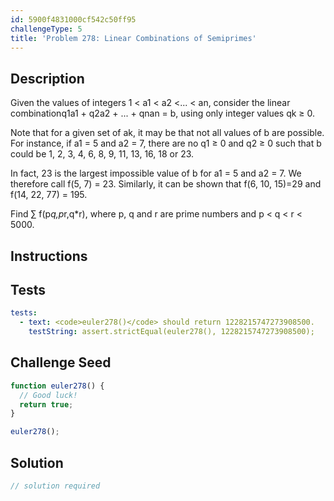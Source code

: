 ```yaml
---
id: 5900f4831000cf542c50ff95
challengeType: 5
title: 'Problem 278: Linear Combinations of Semiprimes'
---
```


## Description
<section id='description'>
Given the values of integers 1 < a1 < a2 <... < an, consider the linear combinationq1a1 + q2a2 + ... + qnan = b, using only integer values qk ≥ 0.


Note that for a given set of ak, it may be that not all values of b are possible.
For instance, if a1 = 5 and a2 = 7, there are no q1 ≥ 0 and q2 ≥ 0 such that b could be
1, 2, 3, 4, 6, 8, 9, 11, 13, 16, 18 or 23.

In fact, 23 is the largest impossible value of b for a1 = 5 and a2 = 7. We therefore call f(5, 7) = 23. Similarly, it can be shown that f(6, 10, 15)=29 and f(14, 22, 77) = 195.


Find ∑ f(p*q,p*r,q*r), where p, q and r are prime numbers and p < q < r < 5000.
</section>

## Instructions
<section id='instructions'>

</section>

## Tests
<section id='tests'>

```yml
tests:
  - text: <code>euler278()</code> should return 1228215747273908500.
    testString: assert.strictEqual(euler278(), 1228215747273908500);

```

</section>

## Challenge Seed
<section id='challengeSeed'>

<div id='js-seed'>

```js
function euler278() {
  // Good luck!
  return true;
}

euler278();
```

</div>



</section>

## Solution
<section id='solution'>

```js
// solution required
```
</section>
